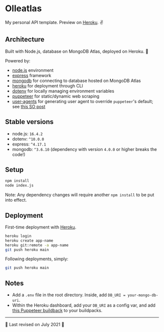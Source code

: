 # Olleatlas

My personal API template. Preview on [Heroku](https://olleatlas.herokuapp.com/users/1). ✌️

## Architecture

Built with Node.js, database on MongoDB Atlas, deployed on Heroku. 💪

Powered by:
- [node.js](https://github.com/nodejs/node) environment
- [express](https://github.com/expressjs/express) framework
- [mongodb](https://github.com/mongodb/node-mongodb-native) for connecting to database hosted on MongoDB Atlas
- [heroku](https://github.com/heroku/cli) for deployment through CLI
- [dotenv](https://github.com/motdotla/dotenv) for locally managing environment variables
- [puppeteer](https://github.com/puppeteer/puppeteer) for static/dynamic web scraping
- [user-agents](https://github.com/intoli/user-agents) for generating user agent to override `puppeteer`'s default; see [this SO post](https://stackoverflow.com/questions/69328929/loading-dynamic-webpage-with-puppeteer-works-on-localhost-but-not-heroku)

## Stable versions

- node.js: `16.4.2`
- dotenv: `^10.0.0`
- express: `^4.17.1`
- mongodb: `^3.6.10` (dependency with version `4.0.0` or higher breaks the code!)

## Setup

```bash
npm install
node index.js
```

Note: Any dependency changes will require another `npm install` to be put into effect.

## Deployment

First-time deployment with [Heroku](http://heroku.com/).

```bash
heroku login
heroku create app-name
heroku git:remote -a app-name
git push heroku main
```

Following deployments, simply:
```bash
git push heroku main
```

## Notes

- Add a `.env` file in the root directory. Inside, add `DB_URI = your-mongo-db-uri`.
- Within the Heroku dashboard, add your `DB_URI` as a config var, and add [this Puppeteer buildback](https://github.com/jontewks/puppeteer-heroku-buildpack) to your buildpacks.

---

🍉 Last revised on July 2021 🍉
